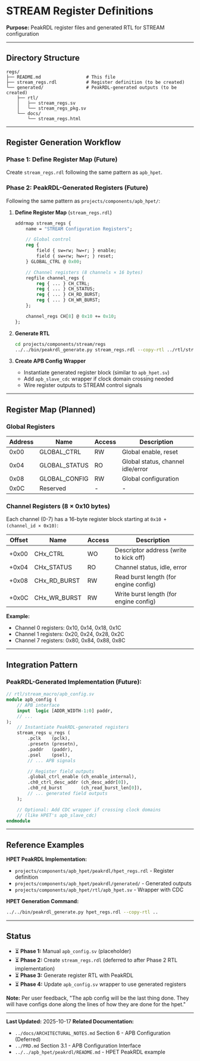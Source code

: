 # STREAM Register Definitions

**Purpose:** PeakRDL register files and generated RTL for STREAM configuration

---

## Directory Structure

```
regs/
├── README.md                 # This file
├── stream_regs.rdl           # Register definition (to be created)
└── generated/                # PeakRDL-generated outputs (to be created)
    ├── rtl/
    │   ├── stream_regs.sv
    │   └── stream_regs_pkg.sv
    └── docs/
        └── stream_regs.html
```

---

## Register Generation Workflow

### Phase 1: Define Register Map (Future)

Create `stream_regs.rdl` following the same pattern as `apb_hpet`.

### Phase 2: PeakRDL-Generated Registers (Future)

Following the same pattern as `projects/components/apb_hpet/`:

1. **Define Register Map** (`stream_regs.rdl`)
   ```systemverilog
   addrmap stream_regs {
       name = "STREAM Configuration Registers";

       // Global control
       reg {
           field { sw=rw; hw=r; } enable;
           field { sw=rw; hw=r; } reset;
       } GLOBAL_CTRL @ 0x00;

       // Channel registers (8 channels × 16 bytes)
       regfile channel_regs {
           reg { ... } CH_CTRL;
           reg { ... } CH_STATUS;
           reg { ... } CH_RD_BURST;
           reg { ... } CH_WR_BURST;
       };

       channel_regs CH[8] @ 0x10 += 0x10;
   };
   ```

2. **Generate RTL**
   ```bash
   cd projects/components/stream/regs
   ../../bin/peakrdl_generate.py stream_regs.rdl --copy-rtl ../rtl/stream_macro
   ```

3. **Create APB Config Wrapper**
   - Instantiate generated register block (similar to `apb_hpet.sv`)
   - Add `apb_slave_cdc` wrapper if clock domain crossing needed
   - Wire register outputs to STREAM control signals

---

## Register Map (Planned)

### Global Registers

| Address | Name | Access | Description |
|---------|------|--------|-------------|
| 0x00 | GLOBAL_CTRL | RW | Global enable, reset |
| 0x04 | GLOBAL_STATUS | RO | Global status, channel idle/error |
| 0x08 | GLOBAL_CONFIG | RW | Global configuration |
| 0x0C | Reserved | - | - |

### Channel Registers (8 × 0x10 bytes)

Each channel (0-7) has a 16-byte register block starting at `0x10 + (channel_id × 0x10)`:

| Offset | Name | Access | Description |
|--------|------|--------|-------------|
| +0x00 | CHx_CTRL | WO | Descriptor address (write to kick off) |
| +0x04 | CHx_STATUS | RO | Channel status, idle, error |
| +0x08 | CHx_RD_BURST | RW | Read burst length (for engine config) |
| +0x0C | CHx_WR_BURST | RW | Write burst length (for engine config) |

**Example:**
- Channel 0 registers: 0x10, 0x14, 0x18, 0x1C
- Channel 1 registers: 0x20, 0x24, 0x28, 0x2C
- Channel 7 registers: 0x80, 0x84, 0x88, 0x8C

---

## Integration Pattern

### PeakRDL-Generated Implementation (Future):

```systemverilog
// rtl/stream_macro/apb_config.sv
module apb_config (
    // APB interface
    input  logic [ADDR_WIDTH-1:0] paddr,
    // ...
);
    // Instantiate PeakRDL-generated registers
    stream_regs u_regs (
        .pclk    (pclk),
        .presetn (presetn),
        .paddr   (paddr),
        .psel    (psel),
        // ... APB signals

        // Register field outputs
        .global_ctrl_enable (ch_enable_internal),
        .ch0_ctrl_desc_addr (ch_desc_addr[0]),
        .ch0_rd_burst       (ch_read_burst_len[0]),
        // ... generated field outputs
    );

    // Optional: Add CDC wrapper if crossing clock domains
    // (like HPET's apb_slave_cdc)
endmodule
```

---

## Reference Examples

**HPET PeakRDL Implementation:**
- `projects/components/apb_hpet/peakrdl/hpet_regs.rdl` - Register definition
- `projects/components/apb_hpet/peakrdl/generated/` - Generated outputs
- `projects/components/apb_hpet/rtl/apb_hpet.sv` - Wrapper with CDC

**HPET Generation Command:**
```bash
../../bin/peakrdl_generate.py hpet_regs.rdl --copy-rtl ..
```

---

## Status

- ⏳ **Phase 1:** Manual `apb_config.sv` (placeholder)
- ⏳ **Phase 2:** Create `stream_regs.rdl` (deferred to after Phase 2 RTL implementation)
- ⏳ **Phase 3:** Generate register RTL with PeakRDL
- ⏳ **Phase 4:** Update `apb_config.sv` wrapper to use generated registers

**Note:** Per user feedback, "The apb config will be the last thing done. They will have configs done along the lines of how they are done for the hpet."

---

**Last Updated:** 2025-10-17
**Related Documentation:**
- `../docs/ARCHITECTURAL_NOTES.md` Section 6 - APB Configuration (Deferred)
- `../PRD.md` Section 3.1 - APB Configuration Interface
- `../../apb_hpet/peakrdl/README.md` - HPET PeakRDL example
